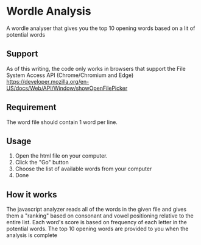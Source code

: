 # Wordle Analysis
A wordle analyser that gives you the top 10 opening words based on a lit of potential words

## Support
As of this writing, the code only works in browsers that support the File System Access API (Chrome/Chromium and Edge) https://developer.mozilla.org/en-US/docs/Web/API/Window/showOpenFilePicker

## Requirement
The word file should contain 1 word per line.

## Usage
1. Open the html file on your computer.
2. Click the "Go" button
3. Choose the list of available words from your computer
4. Done

## How it works
The javascript analyzer reads all of the words in the given file and gives them a "ranking" based on consonant and vowel positioning relative to the entire list.  Each word's score is based on frequency of each letter in the potential words.  The top 10 opening words are provided to you when the analysis is complete
